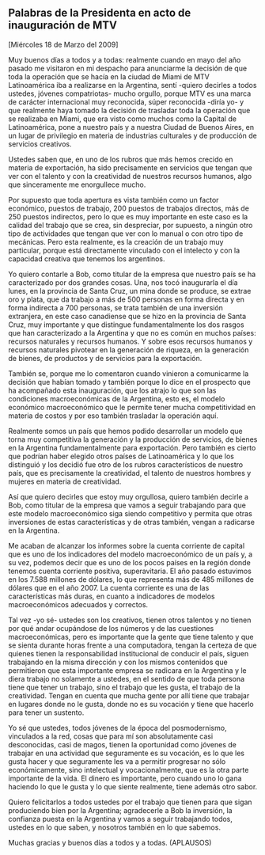 Palabras de la Presidenta en acto de inauguración de MTV
--------------------------------------------------------

[Miércoles 18 de Marzo del 2009]

Muy buenos días a todos y a todas: realmente cuando en mayo del año
pasado me visitaron en mi despacho para anunciarme la decisión de que
toda la operación que se hacía en la ciudad de Miami de MTV
Latinoamérica iba a realizarse en la Argentina, sentí -quiero decirles a
todos ustedes, jóvenes compatriotas- mucho orgullo, porque MTV es una
marca de carácter internacional muy reconocida, súper reconocida -diría
yo- y que realmente haya tomado la decisión de trasladar toda la
operación que se realizaba en Miami, que era visto como muchos como la
Capital de Latinoamérica, pone a nuestro país y a nuestra Ciudad de
Buenos Aires, en un lugar de privilegio en materia de industrias
culturales y de producción de servicios creativos.

Ustedes saben que, en uno de los rubros que más hemos crecido en materia
de exportación, ha sido precisamente en servicios que tengan que ver con
el talento y con la creatividad de nuestros recursos humanos, algo que
sinceramente me enorgullece mucho.

Por supuesto que toda apertura es vista también como un factor
económico, puestos de trabajo, 200 puestos de trabajos directos, más de
250 puestos indirectos, pero lo que es muy importante en este caso es la
calidad del trabajo que se crea, sin despreciar, por supuesto, a ningún
otro tipo de actividades que tengan que ver con lo manual o con otro
tipo de mecánicas. Pero esta realmente, es la creación de un trabajo muy
particular, porque está directamente vinculado con el intelecto y con la
capacidad creativa que tenemos los argentinos.

Yo quiero contarle a Bob, como titular de la empresa que nuestro país se
ha caracterizado por dos grandes cosas. Una, nos tocó inaugurarla el día
lunes, en la provincia de Santa Cruz, un mina donde se produce, se
extrae oro y plata, que da trabajo a más de 500 personas en forma
directa y en forma indirecta a 700 personas, se trata también de una
inversión extranjera, en este caso canadiense que se hizo en la
provincia de Santa Cruz, muy importante y que distingue fundamentalmente
los dos rasgos que han caracterizado a la Argentina y que no es común en
muchos países: recursos naturales y recursos humanos. Y sobre esos
recursos humanos y recursos naturales pivotear en la generación de
riqueza, en la generación de bienes, de productos y de servicios para la
exportación.

También se, porque me lo comentaron cuando vinieron a comunicarme la
decisión que habían tomado y también porque lo dice en el prospecto que
ha acompañado esta inauguración, que los atrajo lo que son las
condiciones macroeconómicas de la Argentina, esto es, el modelo
económico macroeconómico que le permite tener mucha competitividad en
materia de costos y por eso también trasladar la operación aquí.

Realmente somos un país que hemos podido desarrollar un modelo que torna
muy competitiva la generación y la producción de servicios, de bienes en
la Argentina fundamentalmente para exportación. Pero también es cierto
que podrían haber elegido otros países de Latinoamérica y lo que los
distinguió y los decidió fue otro de los rubros característicos de
nuestro país, que es precisamente la creatividad, el talento de nuestros
hombres y mujeres en materia de creatividad.

Así que quiero decirles que estoy muy orgullosa, quiero también decirle
a Bob, como titular de la empresa que vamos a seguir trabajando para que
este modelo macroeconómico siga siendo competitivo y permita que otras
inversiones de estas características y de otras también, vengan a
radicarse en la Argentina.

Me acaban de alcanzar los informes sobre la cuenta corriente de capital
que es uno de los indicadores del modelo macroeconómico de un país y, a
su vez, podemos decir que es uno de los pocos países en la región donde
tenemos cuenta corriente positiva, superavitaria. El año pasado
estuvimos en los 7.588 millones de dólares, lo que representa más de 485
millones de dólares que en el año 2007. La cuenta corriente es una de
las características más duras, en cuanto a indicadores de modelos
macroeconómicos adecuados y correctos.

Tal vez -yo sé- ustedes son los creativos, tienen otros talentos y no
tienen por qué andar ocupándose de los números y de las cuestiones
macroeconómicas, pero es importante que la gente que tiene talento y que
se sienta durante horas frente a una computadora, tengan la certeza de
que quienes tienen la responsabilidad institucional de conducir el país,
siguen trabajando en la misma dirección y con los mismos contenidos que
permitieron que esta importante empresa se radicara en la Argentina y le
diera trabajo no solamente a ustedes, en el sentido de que toda persona
tiene que tener un trabajo, sino el trabajo que les gusta, el trabajo de
la creatividad. Tengan en cuenta que mucha gente por allí tiene que
trabajar en lugares donde no le gusta, donde no es su vocación y tiene
que hacerlo para tener un sustento.

Yo sé que ustedes, todos jóvenes de la época del posmodernismo,
vinculados a la red, cosas que para mí son absolutamente casi
desconocidas, casi de magos, tienen la oportunidad como jóvenes de
trabajar en una actividad que seguramente es su vocación, es lo que les
gusta hacer y que seguramente les va a permitir progresar no sólo
económicamente, sino intelectual y vocacionalmente, que es la otra parte
importante de la vida. El dinero es importante, pero cuando uno lo gana
haciendo lo que le gusta y lo que siente realmente, tiene además otro
sabor.

Quiero felicitarlos a todos ustedes por el trabajo que tienen para que
sigan produciendo bien por la Argentina; agradecerle a Bob la inversión,
la confianza puesta en la Argentina y vamos a seguir trabajando todos,
ustedes en lo que saben, y nosotros también en lo que sabemos.

Muchas gracias y buenos días a todos y a todas. (APLAUSOS)

 

 
